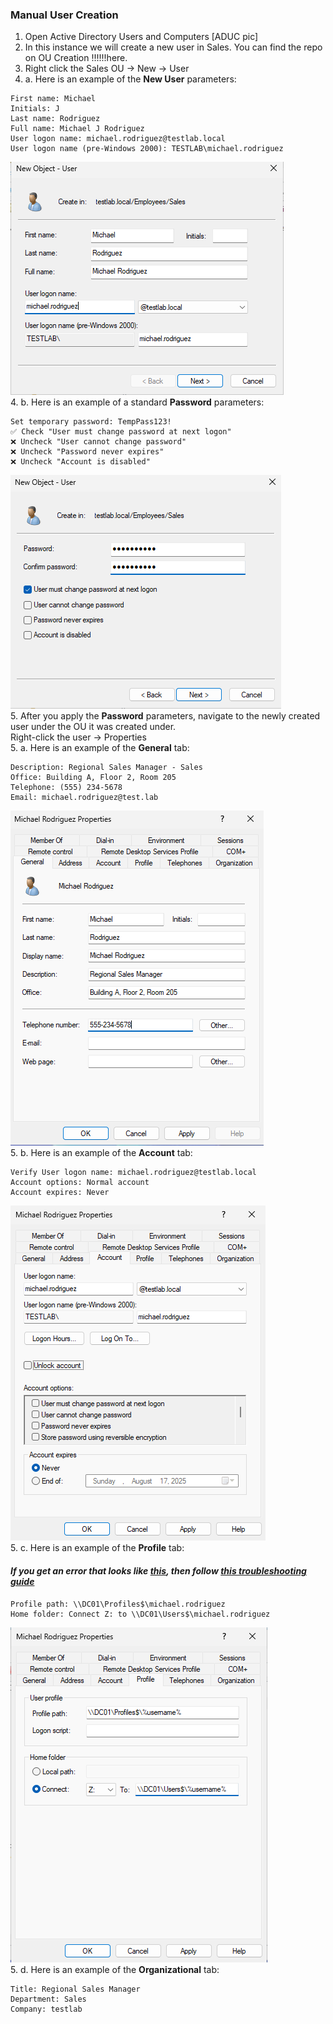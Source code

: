 ### Manual User Creation
1. Open Active Directory Users and Computers
[ADUC pic]
2. In this instance we will create a new user in Sales. You can find the repo on OU Creation !!!!!!here.
3. Right click the Sales OU → New → User  
4. a. Here is an example of the **New User** parameters:
```
First name: Michael
Initials: J 
Last name: Rodriguez 
Full name: Michael J Rodriguez 
User logon name: michael.rodriguez@testlab.local 
User logon name (pre-Windows 2000): TESTLAB\michael.rodriguez
```
![new user pic](https://github.com/nickbruggen90/LabsVol8021Q/blob/main/Project%201.1%3A%20Active%20Directory%20and%20Windows%2010%20Integration/Images2/Screenshot%202025-07-18%20095427.png)  
4. b. Here is an example of a standard **Password** parameters:
```
Set temporary password: TempPass123!
✅ Check "User must change password at next logon"
❌ Uncheck "User cannot change password"
❌ Uncheck "Password never expires"
❌ Uncheck "Account is disabled"
```
![passwords](https://github.com/nickbruggen90/LabsVol8021Q/blob/main/Project%201.1%3A%20Active%20Directory%20and%20Windows%2010%20Integration/Images2/Screenshot%202025-07-18%20095443.png)  
5. After you apply the **Password** parameters, navigate to the newly created user under the OU it was created under.  
Right-click the user → Properties  
5. a. Here is an example of the **General** tab:
```
Description: Regional Sales Manager - Sales
Office: Building A, Floor 2, Room 205
Telephone: (555) 234-5678
Email: michael.rodriguez@test.lab
```
![general tab](https://github.com/nickbruggen90/LabsVol8021Q/blob/main/Project%201.1%3A%20Active%20Directory%20and%20Windows%2010%20Integration/Images2/Screenshot%202025-07-18%20095536.png)  
5. b. Here is an example of the **Account** tab:
```
Verify User logon name: michael.rodriguez@testlab.local
Account options: Normal account
Account expires: Never
```
![account tab](https://github.com/nickbruggen90/LabsVol8021Q/blob/main/Project%201.1%3A%20Active%20Directory%20and%20Windows%2010%20Integration/Images2/Screenshot%202025-07-18%20095701.png)  
5. c. Here is an example of the **Profile** tab:  
#### *If you get an error that looks like [this](https://github.com/nickbruggen90/LabsVol8021Q/blob/main/Project%201.1%3A%20Active%20Directory%20and%20Windows%2010%20Integration/Images2/Screenshot%202025-07-18%20110507.png), then follow [this troubleshooting guide](https://github.com/nickbruggen90/LabsVol8021Q/blob/main/Project%201.1%3A%20Active%20Directory%20and%20Windows%2010%20Integration/Quickguide%3A%20Network%20Share%20Creation%20%26%20Troubleshooting)*
```
Profile path: \\DC01\Profiles$\michael.rodriguez
Home folder: Connect Z: to \\DC01\Users$\michael.rodriguez
```
![profile tab](https://github.com/nickbruggen90/LabsVol8021Q/blob/main/Project%201.1%3A%20Active%20Directory%20and%20Windows%2010%20Integration/Images2/Screenshot%202025-07-18%20102423.png)  
5. d. Here is an example of the **Organizational** tab:
```
Title: Regional Sales Manager
Department: Sales
Company: testlab
```
